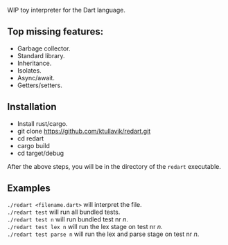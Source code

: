 
WIP toy interpreter for the Dart language.

## Top missing features:
* Garbage collector.
* Standard library.
* Inheritance.
* Isolates.
* Async/await.
* Getters/setters.

## Installation
* Install rust/cargo.
* git clone https://github.com/ktullavik/redart.git
* cd redart
* cargo build
* cd target/debug

After the above steps, you will be in the directory of the `redart` executable.

## Examples
`./redart <filename.dart>` will interpret the file.  
`./redart test` will run all bundled tests.  
`./redart test n` will run bundled test nr *n*.   
`./redart test lex n` will run the lex stage on test nr *n*.  
`./redart test parse n` will run the lex and parse stage on test nr *n*.

